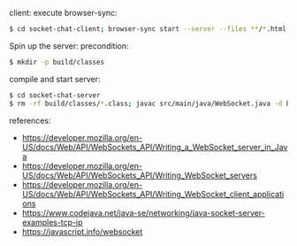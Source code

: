 client: execute browser-sync:
```bash
$ cd socket-chat-client; browser-sync start --server --files **/*.html,**/*.css,**/*.js,**/*.json
```

Spin up the server:
precondition:
```bash
$ mkdir -p build/classes
```
compile and start server:
```bash
$ cd socket-chat-server
$ rm -rf build/classes/*.class; javac src/main/java/WebSocket.java -d build/classes/; sudo java -cp build/classes/ WebSocket
```

references:
- https://developer.mozilla.org/en-US/docs/Web/API/WebSockets_API/Writing_a_WebSocket_server_in_Java
- https://developer.mozilla.org/en-US/docs/Web/API/WebSockets_API/Writing_WebSocket_servers
- https://developer.mozilla.org/en-US/docs/Web/API/WebSockets_API/Writing_WebSocket_client_applications
- https://www.codejava.net/java-se/networking/java-socket-server-examples-tcp-ip
- https://javascript.info/websocket
